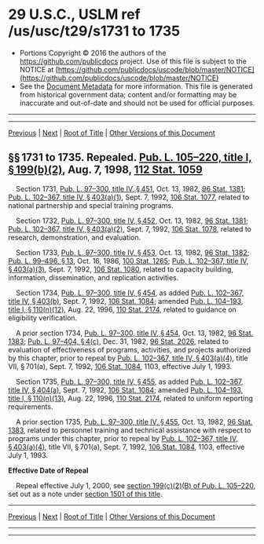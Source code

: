 ---
---

# 29 U.S.C., USLM ref /us/usc/t29/s1731 to 1735

* Portions Copyright © 2016 the authors of the https://github.com/publicdocs project.
  Use of this file is subject to the NOTICE at [https://github.com/publicdocs/uscode/blob/master/NOTICE](https://github.com/publicdocs/uscode/blob/master/NOTICE)
* See the [Document Metadata](././../../../../../..//README.md) for more information.
  This file is generated from historical government data; content and/or formatting may be inaccurate and out-of-date and should not be used for official purposes.

----------
----------

[Previous](./../../../../../..//us/usc/t29/ch19/schIV/ptD/m__us_usc_t29_ch19_schIV_ptD.md) | [Next](./../../../../../..//us/usc/t29/ch19/schIV/ptD/m__us_usc_t29_s1736.md) | [Root of Title](./../../../../../../) | [Other Versions of this Document](https://publicdocs.github.io/go/links?ns=uslm&ref=%2Fus%2Fusc%2Ft29%2Fs1731+to+1735)

## §§ 1731 to 1735. Repealed. [Pub. L. 105–220, title I, § 199(b)(2)][/us/pl/105/220/s199/b/2], Aug. 7, 1998, [112 Stat. 1059][/us/stat/112/1059]

    Section 1731, [Pub. L. 97–300, title IV, § 451][/us/pl/97/300/s451], Oct. 13, 1982, [96 Stat. 1381][/us/stat/96/1381]; [Pub. L. 102–367, title IV, § 403(a)(1)][/us/pl/102/367/s403/a/1], Sept. 7, 1992, [106 Stat. 1077][/us/stat/106/1077], related to national partnership and special training programs.

    Section 1732, [Pub. L. 97–300, title IV, § 452][/us/pl/97/300/s452], Oct. 13, 1982, [96 Stat. 1381][/us/stat/96/1381]; [Pub. L. 102–367, title IV, § 403(a)(2)][/us/pl/102/367/s403/a/2], Sept. 7, 1992, [106 Stat. 1078][/us/stat/106/1078], related to research, demonstration, and evaluation.

    Section 1733, [Pub. L. 97–300, title IV, § 453][/us/pl/97/300/s453], Oct. 13, 1982, [96 Stat. 1382][/us/stat/96/1382]; [Pub. L. 99–496, § 13][/us/pl/99/496/s13], Oct. 16, 1986, [100 Stat. 1265][/us/stat/100/1265]; [Pub. L. 102–367, title IV, § 403(a)(3)][/us/pl/102/367/s403/a/3], Sept. 7, 1992, [106 Stat. 1080][/us/stat/106/1080], related to capacity building, information, dissemination, and replication activities.

    Section 1734, [Pub. L. 97–300, title IV, § 454][/us/pl/97/300/s454], as added [Pub. L. 102–367, title IV, § 403(b)][/us/pl/102/367/s403/b], Sept. 7, 1992, [106 Stat. 1084][/us/stat/106/1084]; amended [Pub. L. 104–193, title I, § 110(n)(12)][/us/pl/104/193/s110/n/12], Aug. 22, 1996, [110 Stat. 2174][/us/stat/110/2174], related to guidance on eligibility verification.

    A prior section 1734, [Pub. L. 97–300, title IV, § 454][/us/pl/97/300/s454], Oct. 13, 1982, [96 Stat. 1383][/us/stat/96/1383]; [Pub. L. 97–404, § 4(c)][/us/pl/97/404/s4/c], Dec. 31, 1982, [96 Stat. 2026][/us/stat/96/2026], related to evaluation of effectiveness of programs, activities, and projects authorized by this chapter, prior to repeal by [Pub. L. 102–367, title IV, § 403(a)(4)][/us/pl/102/367/s403/a/4], title VII, § 701(a), Sept. 7, 1992, [106 Stat. 1084][/us/stat/106/1084], 1103, effective July 1, 1993.

    Section 1735, [Pub. L. 97–300, title IV, § 455][/us/pl/97/300/s455], as added [Pub. L. 102–367, title IV, § 404(a)][/us/pl/102/367/s404/a], Sept. 7, 1992, [106 Stat. 1084][/us/stat/106/1084]; amended [Pub. L. 104–193, title I, § 110(n)(13)][/us/pl/104/193/s110/n/13], Aug. 22, 1996, [110 Stat. 2174][/us/stat/110/2174], related to uniform reporting requirements.

    A prior section 1735, [Pub. L. 97–300, title IV, § 455][/us/pl/97/300/s455], Oct. 13, 1982, [96 Stat. 1383][/us/stat/96/1383], related to personnel training and technical assistance with respect to programs under this chapter, prior to repeal by [Pub. L. 102–367, title IV, § 403(a)(4)][/us/pl/102/367/s403/a/4], title VII, § 701(a), Sept. 7, 1992, [106 Stat. 1084][/us/stat/106/1084], 1103, effective July 1, 1993.

 __Effective Date of Repeal__ 

    Repeal effective July 1, 2000, see [section 199(c)(2)(B) of Pub. L. 105–220][/us/pl/105/220/s199/c/2/B], set out as a note under [section 1501 of this title][/us/usc/t29/s1501].

----------

[Previous](./../../../../../..//us/usc/t29/ch19/schIV/ptD/m__us_usc_t29_ch19_schIV_ptD.md) | [Next](./../../../../../..//us/usc/t29/ch19/schIV/ptD/m__us_usc_t29_s1736.md) | [Root of Title](./../../../../../../) | [Other Versions of this Document](https://publicdocs.github.io/go/links?ns=uslm&ref=%2Fus%2Fusc%2Ft29%2Fs1731+to+1735)

----------
----------

[/us/pl/105/220/s199/b/2]: https://publicdocs.github.io/go/links?ns=uslm&ref=%2Fus%2Fpl%2F105%2F220%2Fs199%2Fb%2F2
[/us/stat/112/1059]: https://publicdocs.github.io/go/links?ns=uslm&ref=%2Fus%2Fstat%2F112%2F1059
[/us/pl/97/300/s451]: https://publicdocs.github.io/go/links?ns=uslm&ref=%2Fus%2Fpl%2F97%2F300%2Fs451
[/us/stat/96/1381]: https://publicdocs.github.io/go/links?ns=uslm&ref=%2Fus%2Fstat%2F96%2F1381
[/us/pl/102/367/s403/a/1]: https://publicdocs.github.io/go/links?ns=uslm&ref=%2Fus%2Fpl%2F102%2F367%2Fs403%2Fa%2F1
[/us/stat/106/1077]: https://publicdocs.github.io/go/links?ns=uslm&ref=%2Fus%2Fstat%2F106%2F1077
[/us/pl/97/300/s452]: https://publicdocs.github.io/go/links?ns=uslm&ref=%2Fus%2Fpl%2F97%2F300%2Fs452
[/us/stat/96/1381]: https://publicdocs.github.io/go/links?ns=uslm&ref=%2Fus%2Fstat%2F96%2F1381
[/us/pl/102/367/s403/a/2]: https://publicdocs.github.io/go/links?ns=uslm&ref=%2Fus%2Fpl%2F102%2F367%2Fs403%2Fa%2F2
[/us/stat/106/1078]: https://publicdocs.github.io/go/links?ns=uslm&ref=%2Fus%2Fstat%2F106%2F1078
[/us/pl/97/300/s453]: https://publicdocs.github.io/go/links?ns=uslm&ref=%2Fus%2Fpl%2F97%2F300%2Fs453
[/us/stat/96/1382]: https://publicdocs.github.io/go/links?ns=uslm&ref=%2Fus%2Fstat%2F96%2F1382
[/us/pl/99/496/s13]: https://publicdocs.github.io/go/links?ns=uslm&ref=%2Fus%2Fpl%2F99%2F496%2Fs13
[/us/stat/100/1265]: https://publicdocs.github.io/go/links?ns=uslm&ref=%2Fus%2Fstat%2F100%2F1265
[/us/pl/102/367/s403/a/3]: https://publicdocs.github.io/go/links?ns=uslm&ref=%2Fus%2Fpl%2F102%2F367%2Fs403%2Fa%2F3
[/us/stat/106/1080]: https://publicdocs.github.io/go/links?ns=uslm&ref=%2Fus%2Fstat%2F106%2F1080
[/us/pl/97/300/s454]: https://publicdocs.github.io/go/links?ns=uslm&ref=%2Fus%2Fpl%2F97%2F300%2Fs454
[/us/pl/102/367/s403/b]: https://publicdocs.github.io/go/links?ns=uslm&ref=%2Fus%2Fpl%2F102%2F367%2Fs403%2Fb
[/us/stat/106/1084]: https://publicdocs.github.io/go/links?ns=uslm&ref=%2Fus%2Fstat%2F106%2F1084
[/us/pl/104/193/s110/n/12]: https://publicdocs.github.io/go/links?ns=uslm&ref=%2Fus%2Fpl%2F104%2F193%2Fs110%2Fn%2F12
[/us/stat/110/2174]: https://publicdocs.github.io/go/links?ns=uslm&ref=%2Fus%2Fstat%2F110%2F2174
[/us/pl/97/300/s454]: https://publicdocs.github.io/go/links?ns=uslm&ref=%2Fus%2Fpl%2F97%2F300%2Fs454
[/us/stat/96/1383]: https://publicdocs.github.io/go/links?ns=uslm&ref=%2Fus%2Fstat%2F96%2F1383
[/us/pl/97/404/s4/c]: https://publicdocs.github.io/go/links?ns=uslm&ref=%2Fus%2Fpl%2F97%2F404%2Fs4%2Fc
[/us/stat/96/2026]: https://publicdocs.github.io/go/links?ns=uslm&ref=%2Fus%2Fstat%2F96%2F2026
[/us/pl/102/367/s403/a/4]: https://publicdocs.github.io/go/links?ns=uslm&ref=%2Fus%2Fpl%2F102%2F367%2Fs403%2Fa%2F4
[/us/stat/106/1084]: https://publicdocs.github.io/go/links?ns=uslm&ref=%2Fus%2Fstat%2F106%2F1084
[/us/pl/97/300/s455]: https://publicdocs.github.io/go/links?ns=uslm&ref=%2Fus%2Fpl%2F97%2F300%2Fs455
[/us/pl/102/367/s404/a]: https://publicdocs.github.io/go/links?ns=uslm&ref=%2Fus%2Fpl%2F102%2F367%2Fs404%2Fa
[/us/stat/106/1084]: https://publicdocs.github.io/go/links?ns=uslm&ref=%2Fus%2Fstat%2F106%2F1084
[/us/pl/104/193/s110/n/13]: https://publicdocs.github.io/go/links?ns=uslm&ref=%2Fus%2Fpl%2F104%2F193%2Fs110%2Fn%2F13
[/us/stat/110/2174]: https://publicdocs.github.io/go/links?ns=uslm&ref=%2Fus%2Fstat%2F110%2F2174
[/us/pl/97/300/s455]: https://publicdocs.github.io/go/links?ns=uslm&ref=%2Fus%2Fpl%2F97%2F300%2Fs455
[/us/stat/96/1383]: https://publicdocs.github.io/go/links?ns=uslm&ref=%2Fus%2Fstat%2F96%2F1383
[/us/pl/102/367/s403/a/4]: https://publicdocs.github.io/go/links?ns=uslm&ref=%2Fus%2Fpl%2F102%2F367%2Fs403%2Fa%2F4
[/us/stat/106/1084]: https://publicdocs.github.io/go/links?ns=uslm&ref=%2Fus%2Fstat%2F106%2F1084
[/us/pl/105/220/s199/c/2/B]: https://publicdocs.github.io/go/links?ns=uslm&ref=%2Fus%2Fpl%2F105%2F220%2Fs199%2Fc%2F2%2FB
[/us/usc/t29/s1501]: https://publicdocs.github.io/go/links?ns=uslm&ref=%2Fus%2Fusc%2Ft29%2Fs1501


